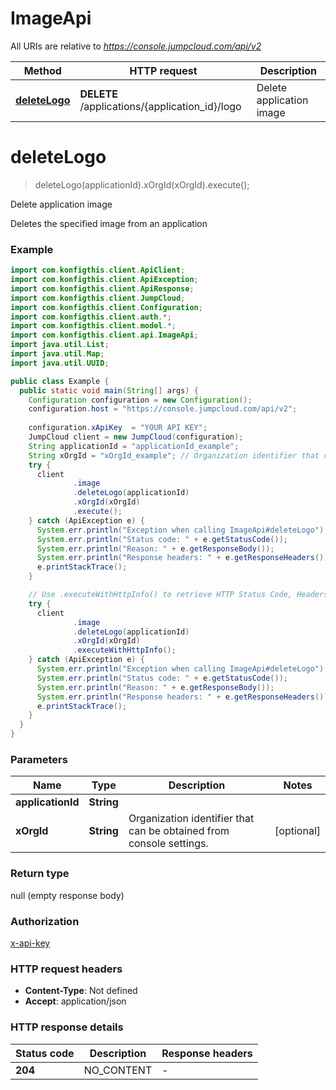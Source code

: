 # ImageApi

All URIs are relative to *https://console.jumpcloud.com/api/v2*

| Method | HTTP request | Description |
|------------- | ------------- | -------------|
| [**deleteLogo**](ImageApi.md#deleteLogo) | **DELETE** /applications/{application_id}/logo | Delete application image |


<a name="deleteLogo"></a>
# **deleteLogo**
> deleteLogo(applicationId).xOrgId(xOrgId).execute();

Delete application image

Deletes the specified image from an application

### Example
```java
import com.konfigthis.client.ApiClient;
import com.konfigthis.client.ApiException;
import com.konfigthis.client.ApiResponse;
import com.konfigthis.client.JumpCloud;
import com.konfigthis.client.Configuration;
import com.konfigthis.client.auth.*;
import com.konfigthis.client.model.*;
import com.konfigthis.client.api.ImageApi;
import java.util.List;
import java.util.Map;
import java.util.UUID;

public class Example {
  public static void main(String[] args) {
    Configuration configuration = new Configuration();
    configuration.host = "https://console.jumpcloud.com/api/v2";
    
    configuration.xApiKey  = "YOUR API KEY";
    JumpCloud client = new JumpCloud(configuration);
    String applicationId = "applicationId_example";
    String xOrgId = "xOrgId_example"; // Organization identifier that can be obtained from console settings.
    try {
      client
              .image
              .deleteLogo(applicationId)
              .xOrgId(xOrgId)
              .execute();
    } catch (ApiException e) {
      System.err.println("Exception when calling ImageApi#deleteLogo");
      System.err.println("Status code: " + e.getStatusCode());
      System.err.println("Reason: " + e.getResponseBody());
      System.err.println("Response headers: " + e.getResponseHeaders());
      e.printStackTrace();
    }

    // Use .executeWithHttpInfo() to retrieve HTTP Status Code, Headers and Request
    try {
      client
              .image
              .deleteLogo(applicationId)
              .xOrgId(xOrgId)
              .executeWithHttpInfo();
    } catch (ApiException e) {
      System.err.println("Exception when calling ImageApi#deleteLogo");
      System.err.println("Status code: " + e.getStatusCode());
      System.err.println("Reason: " + e.getResponseBody());
      System.err.println("Response headers: " + e.getResponseHeaders());
      e.printStackTrace();
    }
  }
}

```

### Parameters

| Name | Type | Description  | Notes |
|------------- | ------------- | ------------- | -------------|
| **applicationId** | **String**|  | |
| **xOrgId** | **String**| Organization identifier that can be obtained from console settings. | [optional] |

### Return type

null (empty response body)

### Authorization

[x-api-key](../README.md#x-api-key)

### HTTP request headers

 - **Content-Type**: Not defined
 - **Accept**: application/json

### HTTP response details
| Status code | Description | Response headers |
|-------------|-------------|------------------|
| **204** | NO_CONTENT |  -  |


